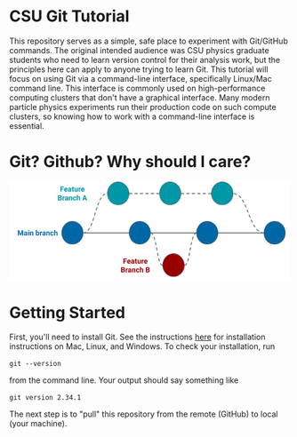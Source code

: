 # CSU Git Tutorial

This repository serves as a simple, safe place to experiment with Git/GitHub commands. The original intended audience was CSU physics graduate students who need to learn version control for their analysis work, but the principles here can apply to anyone trying to learn Git. This tutorial will focus on using Git via a command-line interface, specifically Linux/Mac command line. This interface is commonly used on high-performance computing clusters that don't have a graphical interface. Many modern particle physics experiments run their production code on such compute clusters, so knowing how to work with a command-line interface is essential.  

# Git? Github? Why should I care?

![Sample Github Flow](images/github_flow.png)

# Getting Started

First, you'll need to install Git. See the instructions [here](https://git-scm.com/book/en/v2/Getting-Started-Installing-Git) for installation instructions on Mac, Linux, and Windows. To check your installation, run
```
git --version
```
from the command line. Your output should say something like
```
git version 2.34.1
```

The next step is to "pull" this repository from the remote (GitHub) to local (your machine). 
